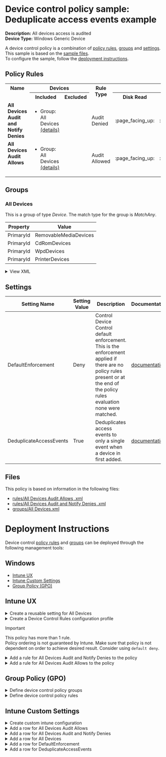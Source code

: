 # Device control policy sample: Deduplicate access events example

**Description:** All devices access is audited              
**Device Type:** Windows Generic Device

A device control policy is a combination of [policy rules](#policy-rules), [groups](#groups) and [settings](#settings).  
This sample is based on the [sample files](#files).  
To configure the sample, follow the [deployment instructions](#deployment-instructions).  

## Policy Rules


<table>
    <tr>
        <th rowspan="2" valign="top">Name</th>
        <th colspan="2" valign="top"><center>Devices</center></th>
        <th rowspan="2" valign="top">Rule Type</th>
        <th colspan="7" valign="top"><center>Access</center></th><th rowspan="2" valign="top">Notification</th>
        <th rowspan="2" valign="top">Conditions</th>
    </tr>
    <tr>
        <th>Included</th>
        <th>Excluded</th>
        <th>Disk Read</th>
		<th>Disk Write</th>
		<th>Disk Execute</th>
		<th>File Read</th>
		<th>File Write</th>
		<th>File Execute</th><th>Print</th>
        </tr><tr>
            <td rowspan="1" valign="top"><b>All Devices Audit and Notify Denies </b></td>
            <td rowspan="1 valign="top">
                <ul><li>Group: All Devices<a href="#all-devices" title="MatchAny {'PrimaryId': 'PrinterDevices'}"> (details)</a>  
</ul>
            </td>
            <td rowspan="1" valign="top">
                <ul></ul>
            </td>
            <td>Audit Denied</td>
            <td>:page_facing_up:</td>
            <td>:page_facing_up:</td>
            <td>:page_facing_up:</td>
            <td>:page_facing_up:</td>
            <td>:page_facing_up:</td>
            <td>:page_facing_up:</td>
            <td>:page_facing_up:</td>
            <td>Show notification and Send event (3)</td> 
            <td>
                <center>-</center></td>
        </tr><tr>
            <td rowspan="1" valign="top"><b>All Devices Audit Allows </b></td>
            <td rowspan="1 valign="top">
                <ul><li>Group: All Devices<a href="#all-devices" title="MatchAny {'PrimaryId': 'PrinterDevices'}"> (details)</a>  
</ul>
            </td>
            <td rowspan="1" valign="top">
                <ul></ul>
            </td>
            <td>Audit Allowed</td>
            <td>:page_facing_up:</td>
            <td>:page_facing_up:</td>
            <td>:page_facing_up:</td>
            <td>:page_facing_up:</td>
            <td>:page_facing_up:</td>
            <td>:page_facing_up:</td>
            <td>:page_facing_up:</td>
            <td>Send event (2)</td> 
            <td>
                <center>-</center></td>
        </tr></table>


## Groups


### All Devices



This is a group of type *Device*. 
The match type for the group is *MatchAny*.


|  Property | Value |
|-----------|-------|
| PrimaryId | RemovableMediaDevices |
| PrimaryId | CdRomDevices |
| PrimaryId | WpdDevices |
| PrimaryId | PrinterDevices |





<details>
<summary>View XML</summary>

```xml
<Group Id="{f16d624f-16fc-4ddc-a960-9f0d8dc82e1c}" Type="Device">
	<!-- ./Vendor/MSFT/Defender/Configuration/DeviceControl/PolicyGroups/%7Bf16d624f-16fc-4ddc-a960-9f0d8dc82e1c%7D/GroupData -->
	<Name>All Devices</Name>
	<MatchType>MatchAny</MatchType>
	<DescriptorIdList>
		<PrimaryId>RemovableMediaDevices</PrimaryId>
		<PrimaryId>CdRomDevices</PrimaryId>
		<PrimaryId>WpdDevices</PrimaryId>
		<PrimaryId>PrinterDevices</PrimaryId>
	</DescriptorIdList>
</Group>
```
</details>


## Settings






| Setting Name |  Setting Value | Description |Documentation |
|--------------|----------------|-------------|---------------|
DefaultEnforcement | Deny | Control Device Control default enforcement. This is the enforcement applied if there are no policy rules present or at the end of the policy rules evaluation none were matched. |[documentation](https://learn.microsoft.com/en-us/windows/client-management/mdm/defender-csp#configurationdefaultenforcement) |
DeduplicateAccessEvents | True | Deduplicates access events to only a single event when a device in first added. |[documentation](https://learn.microsoft.com/en-us/windows/client-management/mdm/defender-csp#configurationdevicecontrolenabled) |


## Files
This policy is based on information in the following files:

- [rules/All Devices Audit Allows .xml](rules/All%20Devices%20Audit%20Allows%20.xml)
- [rules/All Devices Audit and Notify Denies .xml](rules/All%20Devices%20Audit%20and%20Notify%20Denies%20.xml)
- [groups/All Devices.xml](groups/All%20Devices.xml)


# Deployment Instructions

Device control [policy rules](#policy-rules) and [groups](#groups) can be deployed through the following management tools:


## Windows
- [Intune UX](#intune-ux)
- [Intune Custom Settings](#intune-custom-settings)
- [Group Policy (GPO)](#group-policy-gpo)





## Intune UX

<details>
<summary>Create a reusable setting for All Devices</summary> 

   1. Navigate to Home > Endpoint Security > Attack Surface Reduction
   2. Click on Reusable Settings
   3. Click (+) Add
   4. Enter the *All Devices* for the name.  
   5. Optionally, enter a description
   6. Click on "Next"
   
   1. Create an entry for  *PrimaryId* = *RemovableMediaDevices* 
        1. Click (+) Add
        2. Select "Reusable storage"
        3. Click on "Configure setting"    
        4. Enter *PrimaryId( RemovableMediaDevices )* for Name
        5. Enter *RemovableMediaDevices* for PrimaryId
        6. Click "Save"


   
   1. Create an entry for  *PrimaryId* = *CdRomDevices* 
        1. Click (+) Add
        2. Select "Reusable storage"
        3. Click on "Configure setting"    
        4. Enter *PrimaryId( CdRomDevices )* for Name
        5. Enter *CdRomDevices* for PrimaryId
        6. Click "Save"


   
   1. Create an entry for  *PrimaryId* = *WpdDevices* 
        1. Click (+) Add
        2. Select "Reusable storage"
        3. Click on "Configure setting"    
        4. Enter *PrimaryId( WpdDevices )* for Name
        5. Enter *WpdDevices* for PrimaryId
        6. Click "Save"


   
   1. Create an entry for  *PrimaryId* = *PrinterDevices* 
        1. Click (+) Add
        2. Select "Reusable storage"
        3. Click on "Configure setting"    
        4. Enter *PrimaryId( PrinterDevices )* for Name
        5. Enter *PrinterDevices* for PrimaryId
        6. Click "Save"


   
   7. Set the match type drop down to MatchAny
   8. Click "Next"
   9. Click "Add"
</details>
<details>
<summary>Create a Device Control Rules configuration profile</summary>  

   1. Navigate to Home > Endpoint Security > Attack Surface Reduction
   2. Click on "Create Policy"
   3. Under Platform, select "Windows 10 and later"
   4. Under Profile, select "Device Control Rules"
   5. Click "Create"
   6. Under Name, enter **
   7. Optionally, enter a description
   8. Click "Next"
</details>

> [!IMPORTANT]
> This policy has more than 1 rule.  
> Policy ordering is not guaranteed by Intune.
> Make sure that policy is not dependent on order to achieve desired result.
> Consider using ```default deny```.   


<details>
<summary>Add a rule for All Devices Audit and Notify Denies  to the policy</summary>


   1. Click on "+ Set reusable settings" under Included Id

   1. Click on *All Devices*

   1. Click on "Select"


   1. Click on "+ Edit Entry"
   1. Enter *All Devices Audit and Notify Denies * for the name



   1. Select *Audit Denied* from "Type"
   1. Select *Show notification and Send event* from "Options"
   1. Select *Read, Write, Execute and Print* from "Access mask"


   1. Click "OK"
</details>

<details>
<summary>Add a rule for All Devices Audit Allows  to the policy</summary>

   1. Add another rule.  Click on "+ Add"


   1. Click on "+ Set reusable settings" under Included Id

   1. Click on *All Devices*

   1. Click on "Select"


   1. Click on "+ Edit Entry"
   1. Enter *All Devices Audit Allows * for the name



   1. Select *Audit Allowed* from "Type"
   1. Select *Send event* from "Options"
   1. Select *Read, Write, Execute and Print* from "Access mask"


   1. Click "OK"
</details>



## Group Policy (GPO)
<details>
<summary>Define device control policy groups</summary>

   1. Go to Computer Configuration > Administrative Templates > Windows Components > Microsoft Defender Antivirus > Device Control > Define device control policy groups.
   2. Save the XML below to a network share.
```xml
<Groups>
	<Group Id="{f16d624f-16fc-4ddc-a960-9f0d8dc82e1c}" Type="Device">
		<!-- ./Vendor/MSFT/Defender/Configuration/DeviceControl/PolicyGroups/%7Bf16d624f-16fc-4ddc-a960-9f0d8dc82e1c%7D/GroupData -->
		<Name>All Devices</Name>
		<MatchType>MatchAny</MatchType>
		<DescriptorIdList>
			<PrimaryId>RemovableMediaDevices</PrimaryId>
			<PrimaryId>CdRomDevices</PrimaryId>
			<PrimaryId>WpdDevices</PrimaryId>
			<PrimaryId>PrinterDevices</PrimaryId>
		</DescriptorIdList>
	</Group>
</Groups>
```
   3. In the Define device control policy groups window, select *Enabled* and specify the network share file path containing the XML groups data.
</details>

<details>
<summary>Define device control policy rules</summary>
 
  1. Go to Computer Configuration > Administrative Templates > Windows Components > Microsoft Defender Antivirus > Device Control > Define device control policy rules.
  2. Save the XML below to a network share.
```xml
<PolicyRules>
	<PolicyRule Id="{4cb130b9-67e9-432a-92d4-de4fcb65dda7}" >
		<!-- ./Vendor/MSFT/Defender/Configuration/DeviceControl/PolicyRules/%7B4cb130b9-67e9-432a-92d4-de4fcb65dda7%7D/RuleData -->
		<Name>All Devices Audit and Notify Denies </Name>
		<IncludedIdList>
			<GroupId>{f16d624f-16fc-4ddc-a960-9f0d8dc82e1c}</GroupId>
		</IncludedIdList>
		<ExcludedIdList>
		</ExcludedIdList>
		<Entry Id="{87512fe1-3811-4a6f-8dab-7484bb1284c4}">
			<Type>AuditDenied</Type>
			<AccessMask>127</AccessMask>
			<Options>3</Options>
		</Entry>
	</PolicyRule>
	<PolicyRule Id="{69f62ac4-5a31-478c-8cbb-376964777722}" >
		<!-- ./Vendor/MSFT/Defender/Configuration/DeviceControl/PolicyRules/%7B69f62ac4-5a31-478c-8cbb-376964777722%7D/RuleData -->
		<Name>All Devices Audit Allows </Name>
		<IncludedIdList>
			<GroupId>{f16d624f-16fc-4ddc-a960-9f0d8dc82e1c}</GroupId>
		</IncludedIdList>
		<ExcludedIdList>
		</ExcludedIdList>
		<Entry Id="{14af8d13-13b7-46b0-bd43-4e5abe8fdeea}">
			<Type>AuditAllowed</Type>
			<AccessMask>127</AccessMask>
			<Options>2</Options>
		</Entry>
	</PolicyRule>
</PolicyRules>
```
  3. In the Define device control policy rules window, select *Enabled*, and enter the network share file path containing the XML rules data.
</details>

## Intune Custom Settings

<details>
<summary>Create custom intune configuration</summary>

   1. Navigate to Devices > Configuration profiles
   2. Click Create (New Policy)
   3. Select Platform "Windows 10 and Later"
   4. Select Profile "Templates"
   5. Select Template Name "Custom"
   6. Click "Create"
   7. Under Name, enter **
   8. Optionally, enter a description
   9. Click "Next" 
</details>
<details>
<summary>Add a row for All Devices Audit Allows </summary>  
   
   1. Click "Add"
   2. For Name, enter *All Devices Audit Allows *
   3. For Description, enter **
   4. For OMA-URI, enter  *./Vendor/MSFT/Defender/Configuration/DeviceControl/PolicyRules/%7B69f62ac4-5a31-478c-8cbb-376964777722%7D/RuleData*
   5. For Data type, select *String (XML File)*
   
        
   6. For Custom XML, select  */workspaces/mdatp-devicecontrol/deployable examples/deduplicate_access_events/windows/devicecontrol/rules/All Devices Audit Allows .xml*
         
   
   7. Click "Save"
</details>
<details>
<summary>Add a row for All Devices Audit and Notify Denies </summary>  
   
   1. Click "Add"
   2. For Name, enter *All Devices Audit and Notify Denies *
   3. For Description, enter **
   4. For OMA-URI, enter  *./Vendor/MSFT/Defender/Configuration/DeviceControl/PolicyRules/%7B4cb130b9-67e9-432a-92d4-de4fcb65dda7%7D/RuleData*
   5. For Data type, select *String (XML File)*
   
        
   6. For Custom XML, select  */workspaces/mdatp-devicecontrol/deployable examples/deduplicate_access_events/windows/devicecontrol/rules/All Devices Audit and Notify Denies .xml*
         
   
   7. Click "Save"
</details>
<details>
<summary>Add a row for All Devices</summary>  
   
   1. Click "Add"
   2. For Name, enter *All Devices*
   3. For Description, enter **
   4. For OMA-URI, enter  *./Vendor/MSFT/Defender/Configuration/DeviceControl/PolicyGroups/%7Bf16d624f-16fc-4ddc-a960-9f0d8dc82e1c%7D/GroupData*
   5. For Data type, select *String (XML File)*
   
        
   6. For Custom XML, select  */workspaces/mdatp-devicecontrol/deployable examples/deduplicate_access_events/windows/devicecontrol/groups/All Devices.xml*
         
   
   7. Click "Save"
</details>
<details>
<summary>Add a row for DefaultEnforcement</summary>  
   
   1. Click "Add"
   2. For Name, enter *DefaultEnforcement*
   3. For Description, enter **
   4. For OMA-URI, enter  *./Vendor/MSFT/Defender/Configuration/DefaultEnforcement*
   5. For Data type, select *Integer*
   
   7. For Value, enter *2*
   
   7. Click "Save"
</details>
<details>
<summary>Add a row for DeduplicateAccessEvents</summary>  
   
   1. Click "Add"
   2. For Name, enter *DeduplicateAccessEvents*
   3. For Description, enter **
   4. For OMA-URI, enter  *./Vendor/MSFT/Defender/Configuration/DeviceControl/DeduplicateAccessEvents*
   5. For Data type, select *Integer*
   
   7. For Value, enter *1*
   
   7. Click "Save"
</details>



